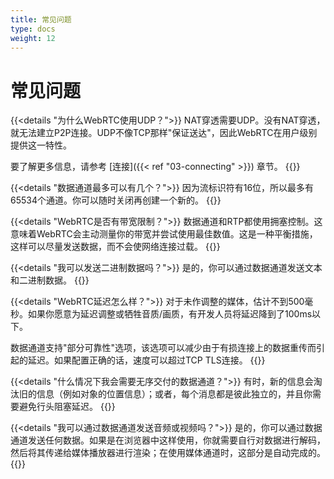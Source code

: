 ```yaml
---
title: 常见问题
type: docs
weight: 12
---
```


# 常见问题

{{<details "为什么WebRTC使用UDP？">}}
NAT穿透需要UDP。没有NAT穿透，就无法建立P2P连接。UDP不像TCP那样"保证送达"，因此WebRTC在用户级别提供这一特性。

要了解更多信息，请参考 [连接]({{< ref "03-connecting" >}}) 章节。
{{</details>}}

{{<details "数据通道最多可以有几个？">}}
因为流标识符有16位，所以最多有65534个通道。你可以随时关闭再创建一个新的。
{{</details>}}

{{<details "WebRTC是否有带宽限制？">}}
数据通道和RTP都使用拥塞控制。这意味着WebRTC会主动测量你的带宽并尝试使用最佳数值。这是一种平衡措施，这样可以尽量发送数据，而不会使网络连接过载。
{{</details>}}

{{<details "我可以发送二进制数据吗？">}}
是的，你可以通过数据通道发送文本和二进制数据。
{{</details>}}

{{<details "WebRTC延迟怎么样？">}}
对于未作调整的媒体，估计不到500毫秒。如果你愿意为延迟调整或牺牲音质/画质，有开发人员将延迟降到了100ms以下。

数据通道支持"部分可靠性"选项，该选项可以减少由于有损连接上的数据重传而引起的延迟。如果配置正确的话，速度可以超过TCP TLS连接。
{{</details>}}

{{<details "什么情况下我会需要无序交付的数据通道？">}}
有时，新的信息会淘汰旧的信息（例如对象的位置信息）；或者，每个消息都是彼此独立的，并且你需要避免行头阻塞延迟。
{{</details>}}

{{<details "我可以通过数据通道发送音频或视频吗？">}}
是的，你可以通过数据通道发送任何数据。如果是在浏览器中这样使用，你就需要自行对数据进行解码，然后将其传递给媒体播放器进行渲染；在使用媒体通道时，这部分是自动完成的。
{{</details>}}
